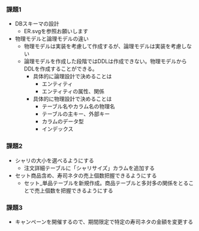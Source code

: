 ### 課題1
- DBスキーマの設計
  - ER.svgを参照お願いします
- 物理モデルと論理モデルの違い
  - 物理モデルは実装を考慮して作成するが、論理モデルは実装を考慮しない
  - 論理モデルを作成した段階ではDDLは作成できない。物理モデルからDDLを作成することができる。
    - 具体的に論理設計で決めることは
      - エンティティ
      - エンティティの属性、関係
    - 具体的に物理設計で決めることは
      - テーブル名やカラム名の物理名
      - テーブルの主キー、外部キー
      - カラムのデータ型
      - インデックス

### 課題2
- シャリの大小を選べるようにする
  - 注文詳細テーブルに「シャリサイズ」カラムを追加する
- セット商品含め、寿司ネタの売上個数把握できるようにする
  - セット_単品テーブルを新規作成。商品テーブルと多対多の関係をとることで売上個数を把握できるようにする

### 課題3
- キャンペーンを開催するので、期間限定で特定の寿司ネタの金額を変更する